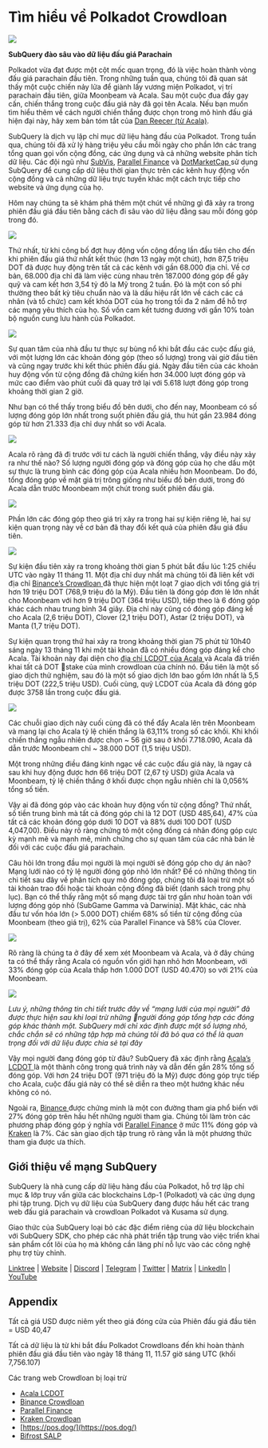 # Tìm hiểu về Polkadot Crowdloan

![](https://miro.medium.com/max/2400/1*JvR4YsstF6OHG3mTr_1Seg.png)

**SubQuery đào sâu vào dữ liệu đấu giá Parachain**

Polkadot vừa đạt được một cột mốc quan trọng, đó là việc hoàn thành vòng đấu giá parachain đầu tiên. Trong những tuần qua, chúng tôi đã quan sát thấy một cuộc chiến nảy lửa để giành lấy vương miện Polkadot, vị trí parachain đầu tiên, giữa Moonbeam và Acala. Sau một cuộc đua đầy gay cấn, chiến thắng trong cuộc đấu giá này đã gọi tên Acala. Nếu bạn muốn tìm hiểu thêm về cách người chiến thắng được chọn trong mô hình đấu giá hiện đại này, hãy xem bản tóm tắt của [Dan Reecer (từ Acala)](https://twitter.com/danreecer_/status/1364646604024786949).

SubQuery là dịch vụ lập chỉ mục dữ liệu hàng đầu của Polkadot. Trong tuần qua, chúng tôi đã xử lý hàng triệu yêu cầu mỗi ngày cho phần lớn các trang tổng quan gọi vốn cộng đồng, các ứng dụng và cả những website phân tích dữ liệu. Các đội ngũ như [SubVis](https://www.subvis.io/), [Parallel Finance](https://parallel.fi/) và [ DotMarketCap ](https://dotmarketcap.com/) sử dụng SubQuery để cung cấp dữ liệu thời gian thực trên các kênh huy động vốn cộng đồng và cả những dữ liệu trực tuyến khác một cách trực tiếp cho website và ứng dụng của họ.

Hôm nay chúng ta sẽ khám phá thêm một chút về những gì đã xảy ra trong phiên đấu giá đầu tiên bằng cách đi sâu vào dữ liệu đằng sau mỗi đóng góp trong đó.

![](https://miro.medium.com/max/2400/0*Pcp3KJvC5eyP2KQ3)

Thứ nhất, từ khi công bố đợt huy động vốn cộng đồng lần đầu tiên cho đến khi phiên đấu giá thứ nhất kết thúc (hơn 13 ngày một chút), hơn 87,5 triệu DOT đã được huy động trên tất cả các kênh với gần 68.000 địa chỉ. Về cơ bản, 68.000 địa chỉ đã làm việc cùng nhau trên 187.000 đóng góp để gây quỹ và cam kết hơn 3,54 tỷ đô la Mỹ trong 2 tuần. Đó là một con số phi thường theo bất kỳ tiêu chuẩn nào và là dấu hiệu rất lớn về cách các cá nhân (và tổ chức) cam kết khóa DOT của họ trong tối đa 2 năm để hỗ trợ các mạng yêu thích của họ. Số vốn cam kết tương đương với gần 10% toàn bộ nguồn cung lưu hành của Polkadot.

![](https://miro.medium.com/max/2400/0*-ovBJnjxAKfeB81Y)

Sự quan tâm của nhà đầu tư thực sự bùng nổ khi bắt đầu các cuộc đấu giá, với một lượng lớn các khoản đóng góp (theo số lượng) trong vài giờ đầu tiên và cũng ngay trước khi kết thúc phiên đấu giá. Ngày đầu tiên của các khoản huy động vốn từ cộng đồng đã chứng kiến ​​hơn 34.000 lượt đóng góp và mức cao điểm vào phút cuối đã quay trở lại với 5.618 lượt đóng góp trong khoảng thời gian 2 giờ.

Như bạn có thể thấy trong biểu đồ bên dưới, cho đến nay, Moonbeam có số lượng đóng góp lớn nhất trong suốt phiên đấu giá, thu hút gần 23.984 đóng góp từ hơn 21.333 địa chỉ duy nhất so với Acala.

![](https://miro.medium.com/max/2400/0*MSHfjnu7KmMvDmnY)

Acala rõ ràng đã đi trước với tư cách là người chiến thắng, vậy điều này xảy ra như thế nào? Số lượng người đóng góp và đóng góp của họ che dấu một sự thực là trung bình các đóng góp của Acala nhiều hơn Moonbeam. Do đó, tổng đóng góp về mặt giá trị trông giống như biểu đồ bên dưới, trong đó Acala dẫn trước Moonbeam một chút trong suốt phiên đấu giá.

![](https://miro.medium.com/max/2400/0*YbV-ReqSwfimUsbO)

Phần lớn các đóng góp theo giá trị xảy ra trong hai sự kiện riêng lẻ, hai sự kiện quan trọng này về cơ bản đã thay đổi kết quả của phiên đấu giá đầu tiên.

![](https://miro.medium.com/max/2400/0*jmRsZ7kxEYAWYaUq)

Sự kiện đầu tiên xảy ra trong khoảng thời gian 5 phút bắt đầu lúc 1:25 chiều UTC vào ngày 11 tháng 11. Một địa chỉ duy nhất mà chúng tôi đã liên kết với địa chỉ [ Binance’s Crowdloan ](https://www.binance.com/en/dotslot) đã thực hiện một loạt 7 giao dịch với tổng giá trị hơn 19 triệu DOT (768,9 triệu đô la Mỹ). Đầu tiên là đóng góp đơn lẻ lớn nhất cho Moonbeam với hơn 9 triệu DOT (364 triệu USD), tiếp theo là 6 đóng góp khác cách nhau trung bình 34 giây. Địa chỉ này cũng có đóng góp đáng kể cho Acala (2,6 triệu DOT), Clover (2,1 triệu DOT), Astar (2 triệu DOT), và Manta (1,7 triệu DOT).

Sự kiện quan trọng thứ hai xảy ra trong khoảng thời gian 75 phút từ 10h40 sáng ngày 13 tháng 11 khi một tài khoản đã có nhiều đóng góp đáng kể cho Acala. Tài khoản này đại diện cho [ địa chỉ LCDOT của Acala ](https://medium.com/acalanetwork/acala-liquid-crowdloan-dot-lcdot-launch-on-polkadot-f28d8f561157) và Acala đã triển khai tất cả DOT stake của mình crowdloan của chính nó. Đầu tiên là một số giao dịch thử nghiệm, sau đó là một số giao dịch lớn bao gồm lớn nhất là 5,5 triệu DOT (222,5 triệu USD). Cuối cùng, quỹ LCDOT của Acala đã đóng góp được 3758 lần trong cuộc đấu giá.

![](https://miro.medium.com/max/2400/0*GTJviXqhPmRIIf73)

Các chuỗi giao dịch này cuối cùng đã có thể đẩy Acala lên trên Moonbeam và mang lại cho Acala tỷ lệ chiến thắng là 63,11% trong số các khối. Khi khối chiến thắng ngẫu nhiên được chọn ~ 56 giờ sau ở khối 7.718.090, Acala đã dẫn trước Moonbeam chỉ ~ 38.000 DOT (1,5 triệu USD).

Một trong những điều đáng kinh ngạc về các cuộc đấu giá này, là ngay cả sau khi huy động được hơn 66 triệu DOT (2,67 tỷ USD) giữa Acala và Moonbeam, tỷ lệ chiến thắng ở khối được chọn ngẫu nhiên chỉ là 0,056% tổng số tiền.

Vậy ai đã đóng góp vào các khoản huy động vốn từ cộng đồng? Thứ nhất, số tiền trung bình mà tất cả đóng góp chỉ là 12 DOT (USD 485,64), 47% của tất cả các khoản đóng góp dưới 10 DOT và 88% dưới 100 DOT (USD 4,047,00). Điều này rõ ràng chứng tỏ một cộng đồng cá nhân đóng góp cực kỳ mạnh mẽ và mạnh mẽ, minh chứng cho sự quan tâm của các nhà bán lẻ đối với các cuộc đấu giá parachain.

Câu hỏi lớn trong đầu mọi người là mọi người sẽ đóng góp cho dự án nào? Mạng lưới nào có tỷ lệ người đóng góp nhỏ lớn nhất? Để có những thông tin chi tiết sau đây về phân tích quy mô đóng góp, chúng tôi đã loại trừ một số tài khoản trao đổi hoặc tài khoản cộng đồng đã biết (danh sách trong phụ lục). Bạn có thể thấy rằng một số mạng được tài trợ gần như hoàn toàn với lượng đóng góp nhỏ (SubGame Gamma và Darwinia). Mặt khác, các nhà đầu tư vốn hóa lớn (> 5.000 DOT) chiếm 68% số tiền từ cộng đồng của Moonbeam (theo giá trị), 62% của Parallel Finance và 58% của Clover.

![](https://miro.medium.com/max/2400/0*ztRnFrVfJ2aTlMiU)

Rõ ràng là chúng ta ở đây để xem xét Moonbeam và Acala, và ở đây chúng ta có thể thấy rằng Acala có nguồn vốn giới hạn nhỏ hơn Moonbeam, với 33% đóng góp của Acala thấp hơn 1.000 DOT (USD 40.470) so với 21% của Moonbeam.

![](https://miro.medium.com/max/2400/0*ge-2XDPgddj-J07V)

_Lưu ý, những thông tin chi tiết trước đây về “mạng lưới của mọi người” đã được thực hiện sau khi loại trừ những người đóng góp tổng hợp các đóng góp khác thành một. SubQuery mới chỉ xác định được một số lượng nhỏ, chắc chắn sẽ có những tập hợp mà chúng tôi đã bỏ qua có thể là quan trọng đối với dữ liệu được chia sẻ tại đây_

Vậy mọi người đang đóng góp từ đâu? SubQuery đã xác định rằng [ Acala’s LCDOT ](https://medium.com/acalanetwork/acala-liquid-crowdloan-dot-lcdot-launch-on-polkadot-f28d8f561157) là một thành công trong quá trình này và dẫn đến gần 28% tổng số đóng góp. Với hơn 24 triệu DOT (971 triệu đô la Mỹ) được đóng góp trực tiếp cho Acala, cuộc đấu giá này có thể sẽ diễn ra theo một hướng khác nếu không có nó.

Ngoài ra, [ Binance ](https://www.binance.com/en/dotslot) được chứng minh là một con đường tham gia phổ biến với 27% đóng góp trên hầu hết những người tham gia. Chúng tôi làm tròn các phương pháp đóng góp ý nghĩa với [Parallel Finance](https://crowdloan.parallel.fi/#/auction/polkadot) ở mức 11% đóng góp và [Kraken](https://www.kraken.com/learn/parachain-auctions) là 7%. Các sàn giao dịch tập trung rõ ràng vẫn là một phương thức tham gia được ưa thích.

## Giới thiệu về mạng SubQuery

SubQuery là nhà cung cấp dữ liệu hàng đầu của Polkadot, hỗ trợ lập chỉ mục & lớp truy vấn giữa các blockchains Lớp-1 (Polkadot) và các ứng dụng phi tập trung. Dịch vụ dữ liệu của SubQuery đang được hầu hết các trang web đấu giá parachain và crowdloan Polkadot và Kusama sử dụng.

Giao thức của SubQuery loại bỏ các đặc điểm riêng của dữ liệu blockchain với SubQuery SDK, cho phép các nhà phát triển tập trung vào việc triển khai sản phẩm cốt lõi của họ mà không cần lãng phí nỗ lực vào các công nghệ phụ trợ tùy chỉnh.

​​​​[Linktree](https://linktr.ee/subquerynetwork)  |  [Website](https://subquery.network/)  |  [Discord](https://discord.com/invite/78zg8aBSMG)  |  [Telegram](https://t.me/subquerynetwork)  |  [Twitter](https://twitter.com/subquerynetwork)  |  [Matrix](https://matrix.to/#/#subquery:matrix.org)  |  [LinkedIn](https://www.linkedin.com/company/subquery)  |  [YouTube](https://www.youtube.com/channel/UCi1a6NUUjegcLHDFLr7CqLw)

## Appendix

Tất cả giá USD được niêm yết theo giá đóng cửa của Phiên đấu giá đầu tiên = USD 40,47

Tất cả dữ liệu là từ khi bắt đầu Polkadot Crowdloans đến khi hoàn thành phiên đấu giá đầu tiên vào ngày 18 tháng 11, 11.57 giờ sáng UTC (khối 7,756.107)

Các trang web Crowdloan bị loại trừ

-   [Acala LCDOT](https://medium.com/acalanetwork/acala-liquid-crowdloan-dot-lcdot-launch-on-polkadot-f28d8f561157)
-   [Binance Crowdloan](https://www.binance.com/en/dotslot)
-   [Parallel Finance](https://crowdloan.parallel.fi/#/auction/polkadot)
-   [Kraken Crowdloan](https://www.kraken.com/learn/parachain-auctions)
-   [https://pos.dog/](https://pos.dog/)
-   [Bifrost SALP](https://medium.com/bifrost-finance/bifrost-announces-slot-auction-liquidity-protocol-salp-weekly-report-51-57a7f69aad34)
